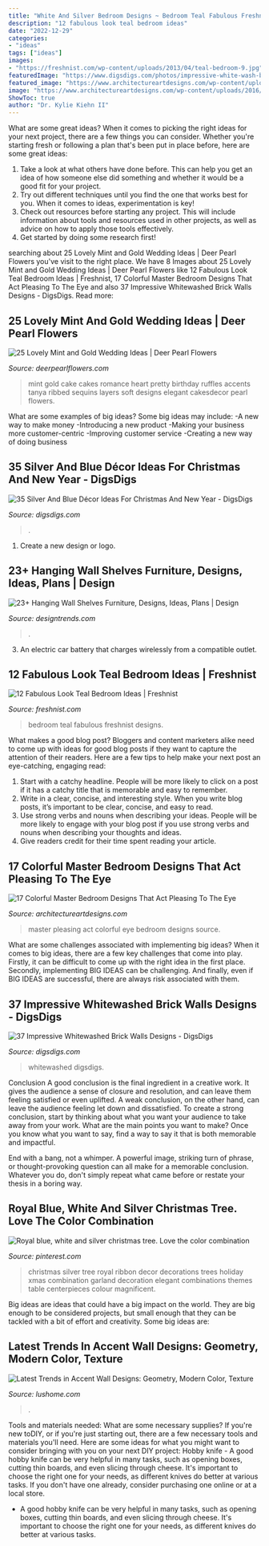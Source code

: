 ```yaml
---
title: "White And Silver Bedroom Designs ~ Bedroom Teal Fabulous Freshnist Designs"
description: "12 fabulous look teal bedroom ideas"
date: "2022-12-29"
categories:
- "ideas"
tags: ["ideas"]
images:
- "https://freshnist.com/wp-content/uploads/2013/04/teal-bedroom-9.jpg"
featuredImage: "https://www.digsdigs.com/photos/impressive-white-wash-brick-walls-designs-29-554x831.jpg"
featured_image: "https://www.architectureartdesigns.com/wp-content/uploads/2016/05/8-3-630x840.jpeg"
image: "https://www.architectureartdesigns.com/wp-content/uploads/2016/05/8-3-630x840.jpeg"
ShowToc: true
author: "Dr. Kylie Kiehn II"
---
```



What are some great ideas?
When it comes to picking the right ideas for your next project, there are a few things you can consider. Whether you're starting fresh or following a plan that's been put in place before, here are some great ideas:
1. Take a look at what others have done before. This can help you get an idea of how someone else did something and whether it would be a good fit for your project. 
2. Try out different techniques until you find the one that works best for you. When it comes to ideas, experimentation is key! 
3. Check out resources before starting any project. This will include information about tools and resources used in other projects, as well as advice on how to apply those tools effectively. 
4. Get started by doing some research first!

	

		
searching about 25 Lovely Mint and Gold Wedding Ideas | Deer Pearl Flowers you've visit to the right place. We have 8 Images about 25 Lovely Mint and Gold Wedding Ideas | Deer Pearl Flowers like 12 Fabulous Look Teal Bedroom Ideas | Freshnist, 17 Colorful Master Bedroom Designs That Act Pleasing To The Eye and also 37 Impressive Whitewashed Brick Walls Designs - DigsDigs. Read more:
		
    
## 25 Lovely Mint And Gold Wedding Ideas | Deer Pearl Flowers

<img loading=lazy src="http://www.deerpearlflowers.com/wp-content/uploads/2015/06/mint-romance-Soft-mint-ribbed-layers-wedding-cake-with-gold-accents-and-sequins.jpg" onerror="this.onerror=null;this.src='https://tse1.mm.bing.net/th?id=OIP.BlSOghb-DalIT-Qiu5J4BAHaO4&amp;pid=15.1';" alt="25 Lovely Mint and Gold Wedding Ideas | Deer Pearl Flowers">

_Source: deerpearlflowers.com_

>mint gold cake cakes romance heart pretty birthday ruffles accents tanya ribbed sequins layers soft designs elegant cakesdecor pearl flowers. 

	

What are some examples of big ideas?
Some big ideas may include: 
-A new way to make money 
-Introducing a new product 
-Making your business more customer-centric 
-Improving customer service 
-Creating a new way of doing business

    
## 35 Silver And Blue Décor Ideas For Christmas And New Year - DigsDigs

<img loading=lazy src="https://www.digsdigs.com/photos/charming-silver-and-blue-christmas-decor-ideas-33.jpg" onerror="this.onerror=null;this.src='https://tse3.mm.bing.net/th?id=OIP.KKsfDx-siswjPACuh1C80gHaLI&amp;pid=15.1';" alt="35 Silver And Blue Décor Ideas For Christmas And New Year - DigsDigs">

_Source: digsdigs.com_

>. 

	

1. Create a new design or logo.

    
## 23+ Hanging Wall Shelves Furniture, Designs, Ideas, Plans | Design

<img loading=lazy src="https://images.designtrends.com/wp-content/uploads/2016/03/02121357/Kids-Bedroom-Wall-Hanging-Shelves.jpg" onerror="this.onerror=null;this.src='https://tse2.mm.bing.net/th?id=OIP.pZpNAcuIHxr37I8TG-gH7wHaJ4&amp;pid=15.1';" alt="23+ Hanging Wall Shelves Furniture, Designs, Ideas, Plans | Design">

_Source: designtrends.com_

>. 

	

3. An electric car battery that charges wirelessly from a compatible outlet. 

    
## 12 Fabulous Look Teal Bedroom Ideas | Freshnist

<img loading=lazy src="https://freshnist.com/wp-content/uploads/2013/04/teal-bedroom-9.jpg" onerror="this.onerror=null;this.src='https://tse2.mm.bing.net/th?id=OIP.YgW6JHQsbz4kjH4s6DwsoQHaKR&amp;pid=15.1';" alt="12 Fabulous Look Teal Bedroom Ideas | Freshnist">

_Source: freshnist.com_

>bedroom teal fabulous freshnist designs. 

	

What makes a good blog post?
Bloggers and content marketers alike need to come up with ideas for good blog posts if they want to capture the attention of their readers. Here are a few tips to help make your next post an eye-catching, engaging read: 
1. Start with a catchy headline. People will be more likely to click on a post if it has a catchy title that is memorable and easy to remember.
2. Write in a clear, concise, and interesting style. When you write blog posts, it’s important to be clear, concise, and easy to read.
3. Use strong verbs and nouns when describing your ideas. People will be more likely to engage with your blog post if you use strong verbs and nouns when describing your thoughts and ideas.
4. Give readers credit for their time spent reading your article.

    
## 17 Colorful Master Bedroom Designs That Act Pleasing To The Eye

<img loading=lazy src="https://www.architectureartdesigns.com/wp-content/uploads/2016/05/8-3-630x840.jpeg" onerror="this.onerror=null;this.src='https://tse1.mm.bing.net/th?id=OIP.6Ya2DvQSCctLlee5PFGoKgHaJ4&amp;pid=15.1';" alt="17 Colorful Master Bedroom Designs That Act Pleasing To The Eye">

_Source: architectureartdesigns.com_

>master pleasing act colorful eye bedroom designs source. 

	

What are some challenges associated with implementing big ideas?
When it comes to big ideas, there are a few key challenges that come into play. Firstly, it can be difficult to come up with the right idea in the first place. Secondly, implementing BIG IDEAS can be challenging. And finally, even if BIG IDEAS are successful, there are always risk associated with them.

    
## 37 Impressive Whitewashed Brick Walls Designs - DigsDigs

<img loading=lazy src="https://www.digsdigs.com/photos/impressive-white-wash-brick-walls-designs-29-554x831.jpg" onerror="this.onerror=null;this.src='https://tse1.mm.bing.net/th?id=OIP.5w17TixMQSgc1bQ2pSIAIQHaLH&amp;pid=15.1';" alt="37 Impressive Whitewashed Brick Walls Designs - DigsDigs">

_Source: digsdigs.com_

>whitewashed digsdigs. 

	

Conclusion
A good conclusion is the final ingredient in a creative work. It gives the audience a sense of closure and resolution, and can leave them feeling satisfied or even uplifted. A weak conclusion, on the other hand, can leave the audience feeling let down and dissatisfied.
To create a strong conclusion, start by thinking about what you want your audience to take away from your work. What are the main points you want to make? Once you know what you want to say, find a way to say it that is both memorable and impactful.

End with a bang, not a whimper. A powerful image, striking turn of phrase, or thought-provoking question can all make for a memorable conclusion. Whatever you do, don't simply repeat what came before or restate your thesis in a boring way.

    
## Royal Blue, White And Silver Christmas Tree. Love The Color Combination

<img loading=lazy src="https://i.pinimg.com/736x/22/53/fc/2253fcf7687fe89f85c5c178b5faf672--christmas-love-silver-christmas.jpg" onerror="this.onerror=null;this.src='https://tse2.mm.bing.net/th?id=OIP.TdrYGLs7v60Z8bQ_eGPjtAHaJ3&amp;pid=15.1';" alt="Royal blue, white and silver christmas tree. Love the color combination">

_Source: pinterest.com_

>christmas silver tree royal ribbon decor decorations trees holiday xmas combination garland decoration elegant combinations themes table centerpieces colour magnificent. 

	

Big ideas are ideas that could have a big impact on the world. They are big enough to be considered projects, but small enough that they can be tackled with a bit of effort and creativity. Some big ideas are: 

    
## Latest Trends In Accent Wall Designs: Geometry, Modern Color, Texture

<img loading=lazy src="https://www.lushome.com/wp-content/uploads/2020/11/decorative-wall-panels-modern-interiors-7.jpg" onerror="this.onerror=null;this.src='https://tse4.mm.bing.net/th?id=OIP.1RfLLc9b3N9gMyg1BsAaegAAAA&amp;pid=15.1';" alt="Latest Trends in Accent Wall Designs: Geometry, Modern Color, Texture">

_Source: lushome.com_

>. 

	

Tools and materials needed: What are some necessary supplies?
If you're new toDIY, or if you're just starting out, there are a few necessary tools and materials you'll need. Here are some ideas for what you might want to consider bringing with you on your next DIY project:
Hobby knife - A good hobby knife can be very helpful in many tasks, such as opening boxes, cutting thin boards, and even slicing through cheese. It's important to choose the right one for your needs, as different knives do better at various tasks. If you don't have one already, consider purchasing one online or at a local store.

- A good hobby knife can be very helpful in many tasks, such as opening boxes, cutting thin boards, and even slicing through cheese. It's important to choose the right one for your needs, as different knives do better at various tasks.


